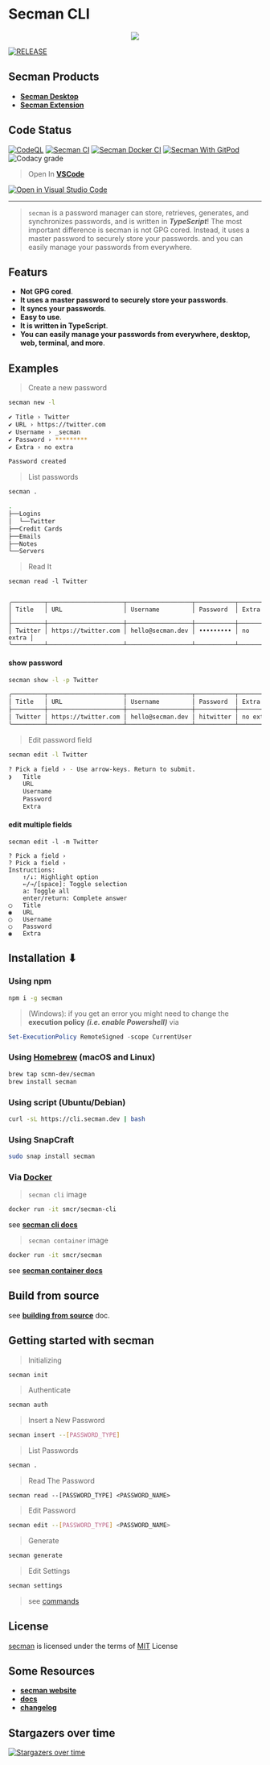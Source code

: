 # Secman CLI

<p align="center">
   <img src="https://assets.secman.dev/assets/Secman.png" />
</p>

[![RELEASE](https://img.shields.io/github/v/release/scmn-dev/secman?style=flat-square)](https://github.com/scmn-dev/secman/releases/latest)

## Secman Products

- [**Secman Desktop**](https://d.secman.dev)
- [**Secman Extension**](https://secman.dev/extension)

## Code Status

[![CodeQL](https://img.shields.io/github/workflow/status/scmn-dev/secman/CodeQL?color=blue&label=CodeQL%20Build&logo=github&style=flat-square)](https://github.com/scmn-dev/secman/actions/workflows/codeql.yml)
[![Secman CI](https://img.shields.io/github/workflow/status/scmn-dev/secman/Secman%20CI?color=blue&label=Secman%20CI&logo=github-actions&logoColor=white&style=flat-square)](https://github.com/scmn-dev/secman/actions/workflows/secman.yml)
[![Secman Docker CI](https://img.shields.io/github/workflow/status/scmn-dev/secman/Secman%20Docker%20CI?color=blue&label=Secman%20Docker%20CI&logo=docker&style=flat-square)](https://github.com/scmn-dev/secman/actions/workflows/docker.yml)
[![Secman With GitPod](https://img.shields.io/badge/Gitpod-Ready%20to%20Code-blue?logo=gitpod&style=flat-square)](https://gitpod.io/#https://github.com/scmn-dev/secman)
![Codacy grade](https://img.shields.io/codacy/grade/c434720ddcc84bea982475063f903a81?color=blue&logo=codacy&style=flat-square)

> Open In [**VSCode**](https://code.visualstudio.com)

[![Open in Visual Studio Code](https://open.vscode.dev/badges/open-in-vscode.svg)](https://open.vscode.dev/scmn-dev/secman)

---

> `secman` is a password manager can store, retrieves, generates, and synchronizes passwords, and is written in _**TypeScript**_! The most important difference is secman is not GPG cored. Instead, it uses a master password to securely store your passwords. and you can easily manage your passwords from everywhere.

## Featurs

- **Not GPG cored**.
- **It uses a master password to securely store your passwords**.
- **It syncs your passwords**.
- **Easy to use**.
- **It is written in TypeScript**.
- **You can easily manage your passwords from everywhere, desktop, web, terminal, and more**.

## Examples

> Create a new password

```bash
secman new -l

✔ Title › Twitter
✔ URL › https://twitter.com
✔ Username › _secman
✔ Password › *********
✔ Extra › no extra

Password created
```

> List passwords

```bash
secman .

.
├──Logins
│  └──Twitter
├──Credit Cards
├──Emails
├──Notes
└──Servers
```

> Read It

```
secman read -l Twitter


╭─────────┬─────────────────────┬──────────────────┬───────────┬──────────╮
│ Title   │ URL                 │ Username         │ Password  │ Extra    │
├─────────┼─────────────────────┼──────────────────┼───────────┼──────────┤
│ Twitter │ https://twitter.com │ hello@secman.dev │ ••••••••• │ no extra │
╰─────────┴─────────────────────┴──────────────────┴───────────┴──────────╯
```

#### show password

```bash
secman show -l -p Twitter

╭─────────┬─────────────────────┬──────────────────┬───────────┬──────────╮
│ Title   │ URL                 │ Username         │ Password  │ Extra    │
├─────────┼─────────────────────┼──────────────────┼───────────┼──────────┤
│ Twitter │ https://twitter.com │ hello@secman.dev │ hitwitter │ no extra │
╰─────────┴─────────────────────┴──────────────────┴───────────┴──────────╯
```

> Edit password field

```bash
secman edit -l Twitter

? Pick a field › - Use arrow-keys. Return to submit.
❯   Title
    URL
    Username
    Password
    Extra
```

#### edit multiple fields

```code
secman edit -l -m Twitter

? Pick a field ›
? Pick a field ›
Instructions:
    ↑/↓: Highlight option
    ←/→/[space]: Toggle selection
    a: Toggle all
    enter/return: Complete answer
◯   Title
◉   URL
◯   Username
◯   Password
◉   Extra
```

## Installation ⬇

### Using npm

```bash
npm i -g secman
```

> (Windows): if you get an error you might need to change the **execution policy** _**(i.e. enable Powershell)**_ via

```powershell
Set-ExecutionPolicy RemoteSigned -scope CurrentUser
```

### Using [Homebrew](https://brew.sh) (macOS and Linux)

```bash
brew tap scmn-dev/secman
brew install secman
```

### Using script (Ubuntu/Debian)

```bash
curl -sL https://cli.secman.dev | bash
```

### Using SnapCraft

```bash
sudo snap install secman
```

### Via [Docker](https://docker.com)

> `secman cli` image

```bash
docker run -it smcr/secman-cli
```

see [**secman cli docs**](https://docker.secman.dev/docs/sm-cli)

> `secman container` image

```bash
docker run -it smcr/secman
```

see [**secman container docs**](https://docker.secman.dev/docs/sm-container)

## Build from source

see [**building from source**](https://docs.secman.dev/contributing/build_from_source) doc.

## Getting started with secman

> Initializing

```bash
secman init
```

> Authenticate

```bash
secman auth
```
> 

> Insert a New Password

```bash
secman insert --[PASSWORD_TYPE]
```

> List Passwords

```bash
secman .
```

> Read The Password

```
secman read --[PASSWORD_TYPE] <PASSWORD_NAME>
```

> Edit Password

```bash
secman edit --[PASSWORD_TYPE] <PASSWORD_NAME>
```

> Generate

```bash
secman generate
```

> Edit Settings

```bash
secman settings
```

> see [commands](https://secman.dev/docs/cli)

## License

[secman][smurl] is licensed under the terms of [MIT][miturl] License

## Some Resources

- [**secman website**](https://secman.dev)
- [**docs**](https://secman.dev/docs)
- [**changelog**](https://secman.dev/changelog)

## Stargazers over time

[![Stargazers over time](https://starchart.cc/scmn-dev/secman.svg)](https://starchart.cc/scmn-dev/secman)

[smurl]: https://secman.dev
[miturl]: https://github.com/scmn-dev/secman/blob/main/LICENSE
